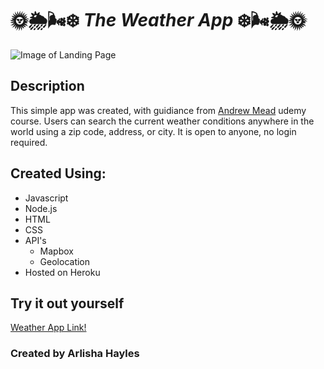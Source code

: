  # :sun_with_face::sun_behind_rain_cloud::wind_face::snowflake: _The Weather App_ :snowflake::wind_face::sun_behind_rain_cloud::sun_with_face:

![Image of Landing Page](/public/img/landing_page.png)

## Description 

This simple app was created, with guidiance from [Andrew Mead](https://www.udemy.com/course/the-complete-nodejs-developer-course-2/) udemy course. Users can search the current weather conditions anywhere in the world using a zip code, address, or city. It is open to anyone, no login required.

## Created Using:

* Javascript
* Node.js
* HTML
* CSS
* API's
  * Mapbox
  * Geolocation
* Hosted on Heroku 
 
## Try it out yourself

[Weather App Link!](https://hayles-weather-application.herokuapp.com/)

### Created by Arlisha Hayles




